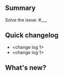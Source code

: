 <!-- Thank you for sending your pull request. But first, have you included
unit tests, and is your code PEP8 conformant? [More details](https://github.com/bot-app/uptrading/blob/develop/CONTRIBUTING.md)
-->
## Summary

<!-- Explain in one sentence the goal of this PR -->

Solve the issue: #___

## Quick changelog

- <change log 1>
- <change log 1>

## What's new?

<!-- Explain in details what this PR solve or improve. You can include visuals. -->
